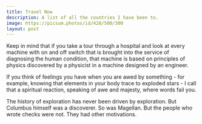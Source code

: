```yaml
---
title: Travel Now
description: A list of all the countries I have been to.
image: https://picsum.photos/id/428/500/300
layout: post
---
```


Keep in mind that if you take a tour through a hospital and look at every machine with on and off switch that is brought into the service of diagnosing the human condition, that machine is based on principles of physics discovered by a physicist in a machine designed by an engineer.

If you think of feelings you have when you are awed by something - for example, knowing that elements in your body trace to exploded stars - I call that a spiritual reaction, speaking of awe and majesty, where words fail you.

The history of exploration has never been driven by exploration. But Columbus himself was a discoverer. So was Magellan. But the people who wrote checks were not. They had other motivations.